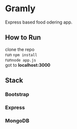 # Gramly
Express based food odering app.
## How to Run
clone the repo<br> 
run ```npm install```
<br>
run```node app.js```
<br>
got to **localhost:3000**

## Stack
### Bootstrap<br>
### Express<br>
### MongoDB<br>


